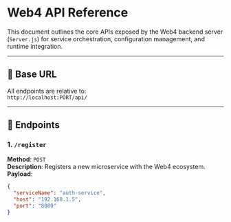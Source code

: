 # Web4 API Reference

This document outlines the core APIs exposed by the Web4 backend server (`Server.js`) for service orchestration, configuration management, and runtime integration.

---

## 🧭 Base URL
All endpoints are relative to:  
`http://localhost:PORT/api/`

---

## 🔌 Endpoints

### 1. `/register`
**Method**: `POST`  
**Description**: Registers a new microservice with the Web4 ecosystem.  
**Payload**:
```json
{
  "serviceName": "auth-service",
  "host": "192.168.1.5",
  "port": "8080"
}
